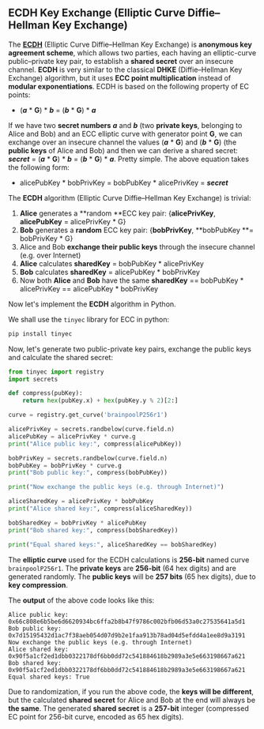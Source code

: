## ECDH Key Exchange \(Elliptic Curve Diffie–Hellman Key Exchange\)

The [**ECDH**](https://en.wikipedia.org/wiki/Elliptic-curve_Diffie–Hellman) \(Elliptic Curve Diffie–Hellman Key Exchange\) is **anonymous key agreement scheme**, which allows two parties, each having an elliptic-curve public–private key pair, to establish a **shared secret** over an insecure channel. **ECDH** is very similar to the classical **DHKE** \(Diffie–Hellman Key Exchange\) algorithm, but it uses **ECC point multiplication** instead of **modular exponentiations**. ECDH is based on the following property of EC points:

* \(_**a**_ \* **G**\) \* _**b**_ = \(_**b**_ \* **G**\) \* _**a**_

If we have two **secret numbers** _**a**_ and _**b**_ \(two **private keys**, belonging to Alice and Bob\) and an ECC elliptic curve with generator point **G**, we can exchange over an insecure channel the values \(_**a**_ \* **G**\) and \(_**b**_ \* **G**\) \(the **public keys** of Alice and Bob\) and then we can derive a shared secret: _**secret**_ = \(_**a**_ \* **G**\) \* _**b**_ = \(_**b**_ \* **G**\) \* _**a**_. Pretty simple. The above equation takes the following form:

* alicePubKey \* bobPrivKey = bobPubKey \* alicePrivKey = _**secret**_

The **ECDH** algorithm \(Elliptic Curve Diffie–Hellman Key Exchange\) is trivial:

1. **Alice** generates a **random **ECC key pair: {**alicePrivKey**, **alicePubKey** = alicePrivKey \* G}
2. **Bob** generates a **random** ECC key pair: {**bobPrivKey**, **bobPubKey **= bobPrivKey \* G}
3. Alice and Bob **exchange their public keys** through the insecure channel \(e.g. over Internet\)
4. **Alice** calculates **sharedKey** = bobPubKey \* alicePrivKey
5. **Bob** calculates **sharedKey** = alicePubKey \* bobPrivKey
6. Now both **Alice** and **Bob** have the same **sharedKey** == bobPubKey \* alicePrivKey == alicePubKey \* bobPrivKey

Now let's implement the **ECDH** algorithm in Python.

We shall use the `tinyec` library for ECC in python:

```py
pip install tinyec
```

Now, let's generate two public-private key pairs, exchange the public keys and calculate the shared secret:

```py
from tinyec import registry
import secrets

def compress(pubKey):
    return hex(pubKey.x) + hex(pubKey.y % 2)[2:]

curve = registry.get_curve('brainpoolP256r1')

alicePrivKey = secrets.randbelow(curve.field.n)
alicePubKey = alicePrivKey * curve.g
print("Alice public key:", compress(alicePubKey))

bobPrivKey = secrets.randbelow(curve.field.n)
bobPubKey = bobPrivKey * curve.g
print("Bob public key:", compress(bobPubKey))

print("Now exchange the public keys (e.g. through Internet)")

aliceSharedKey = alicePrivKey * bobPubKey
print("Alice shared key:", compress(aliceSharedKey))

bobSharedKey = bobPrivKey * alicePubKey
print("Bob shared key:", compress(bobSharedKey))

print("Equal shared keys:", aliceSharedKey == bobSharedKey)
```

The **elliptic curve** used for the ECDH calculations is **256-bit** named curve `brainpoolP256r1`. The **private keys** are **256-bit** \(64 hex digits\) and are generated randomly. The **public keys** will be **257 bits** \(65 hex digits\), due to **key compression**.

The **output** of the above code looks like this:

```
Alice public key: 0x66c808e6b5be6d6620934bc6ffa2b8b47f9786c002bfb06d53a0c27535641a5d1
Bob public key: 0x7d15195432d1ac7f38aeb054d07d9b2e1faa913b78ad04d5efdd4a1ee8d9a3191
Now exchange the public keys (e.g. through Internet)
Alice shared key: 0x90f5a1cf2ed1dbb0322178df6bb0dd72c541884618b2989a3e5e663198667a621
Bob shared key: 0x90f5a1cf2ed1dbb0322178df6bb0dd72c541884618b2989a3e5e663198667a621
Equal shared keys: True
```

Due to randomization, if you run the above code, the **keys will be different**, but the calculated **shared secret** for Alice and Bob at the end will always be **the same**. The generated **shared secret** is a **257-bit** integer \(compressed EC point for 256-bit curve, encoded as 65 hex digits\).

